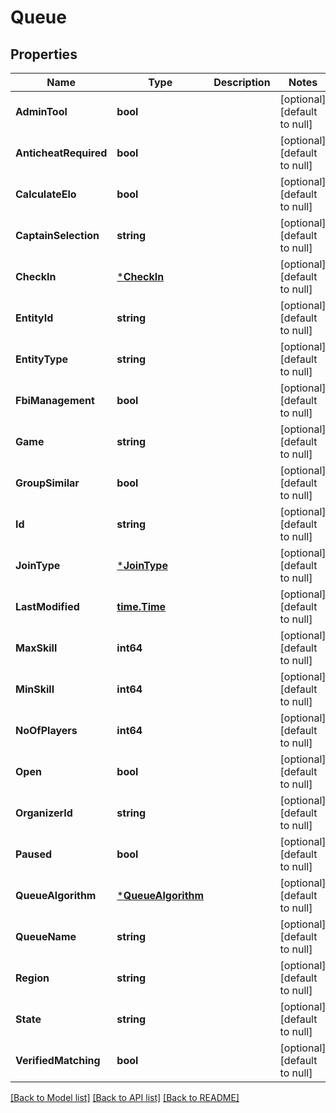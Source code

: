 # Queue

## Properties
Name | Type | Description | Notes
------------ | ------------- | ------------- | -------------
**AdminTool** | **bool** |  | [optional] [default to null]
**AnticheatRequired** | **bool** |  | [optional] [default to null]
**CalculateElo** | **bool** |  | [optional] [default to null]
**CaptainSelection** | **string** |  | [optional] [default to null]
**CheckIn** | [***CheckIn**](CheckIn.md) |  | [optional] [default to null]
**EntityId** | **string** |  | [optional] [default to null]
**EntityType** | **string** |  | [optional] [default to null]
**FbiManagement** | **bool** |  | [optional] [default to null]
**Game** | **string** |  | [optional] [default to null]
**GroupSimilar** | **bool** |  | [optional] [default to null]
**Id** | **string** |  | [optional] [default to null]
**JoinType** | [***JoinType**](JoinType.md) |  | [optional] [default to null]
**LastModified** | [**time.Time**](time.Time.md) |  | [optional] [default to null]
**MaxSkill** | **int64** |  | [optional] [default to null]
**MinSkill** | **int64** |  | [optional] [default to null]
**NoOfPlayers** | **int64** |  | [optional] [default to null]
**Open** | **bool** |  | [optional] [default to null]
**OrganizerId** | **string** |  | [optional] [default to null]
**Paused** | **bool** |  | [optional] [default to null]
**QueueAlgorithm** | [***QueueAlgorithm**](QueueAlgorithm.md) |  | [optional] [default to null]
**QueueName** | **string** |  | [optional] [default to null]
**Region** | **string** |  | [optional] [default to null]
**State** | **string** |  | [optional] [default to null]
**VerifiedMatching** | **bool** |  | [optional] [default to null]

[[Back to Model list]](../README.md#documentation-for-models) [[Back to API list]](../README.md#documentation-for-api-endpoints) [[Back to README]](../README.md)


